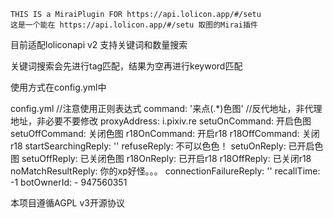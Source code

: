     THIS IS a MiraiPlugin FOR https://api.lolicon.app/#/setu
    这是一个能在 https://api.lolicon.app/#/setu 取图的Mirai插件
    
目前适配loliconapi v2 支持关键词和数量搜索

关键词搜索会先进行tag匹配，结果为空再进行keyword匹配

使用方式在config.yml中

config.yml
    //注意使用正则表达式
    command: '来点(.*)色图'
    //反代地址，非代理地址，非必要不要修改
    proxyAddress: i.pixiv.re
    setuOnCommand: 开启色图
    setuOffCommand: 关闭色图
    r18OnCommand: 开启r18
    r18OffCommand: 关闭r18
    startSearchingReply: ''
    refuseReply: 不可以色色！
    setuOnReply: 已开启色图
    setuOffReply: 已关闭色图
    r18OnReply: 已开启r18
    r18OffReply: 已关闭r18
    noMatchResultReply: 你的xp好怪。。。
    connectionFailureReply: ''
    recallTime: -1
    botOwnerId: 
      - 947560351

本项目遵循AGPL v3开源协议
